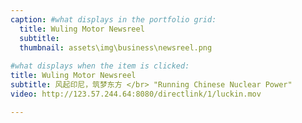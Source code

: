 ```yaml
---
caption: #what displays in the portfolio grid:
  title: Wuling Motor Newsreel
  subtitle: 
  thumbnail: assets\img\business\newsreel.png
  
#what displays when the item is clicked:
title: Wuling Motor Newsreel
subtitle: 风起印尼，筑梦东方 </br> "Running Chinese Nuclear Power"
video: http://123.57.244.64:8080/directlink/1/luckin.mov

---
```



